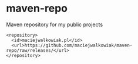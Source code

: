 maven-repo
==========

Maven repository for my public projects


```
<repository>
  <id>maciejwalkowiak.pl</id>
  <url>https://github.com/maciejwalkowiak/maven-repo/raw/releases/</url>
</repository>
```
